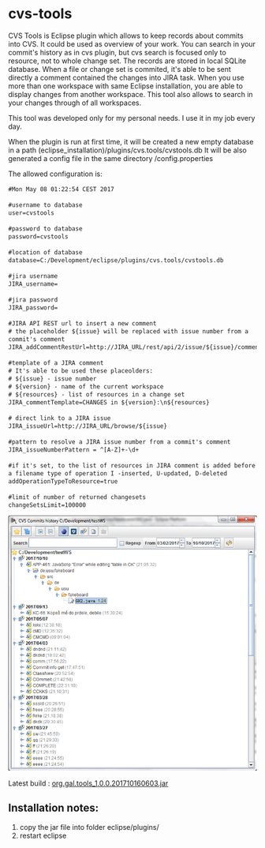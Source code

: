 # cvs-tools

CVS Tools is Eclipse plugin which allows to keep records about commits into CVS. It could be used as overview of your work. You can search in your commit's history as in cvs plugin, but cvs search is focused only to resource, not to whole change set. The records are stored in local SQLite database. When a file or change set is commited, it's able to be sent directly a comment contained the changes into JIRA task. When you use more than one workspace with same Eclipse installation, you are able to display changes from another workspace. This tool also allows to search in your changes through of all workspaces.

This tool was developed only for my personal needs. I use it in my job every day.

When the plugin is run at first time, it will be created a new empty database in a path (eclipse_installation)/plugins/cvs.tools/cvstools.db
It will be also generated a config file in the same directory /config.properties

The allowed configuration is:

```properties
#Mon May 08 01:22:54 CEST 2017

#username to database
user=cvstools

#password to database
password=cvstools

#location of database
database=C:/Development/eclipse/plugins/cvs.tools/cvstools.db

#jira username
JIRA_username=

#jira password
JIRA_password=

#JIRA API REST url to insert a new comment
# the placeholder ${issue} will be replaced with issue number from a commit's comment
JIRA_addCommentRestUrl=http://JIRA_URL/rest/api/2/issue/${issue}/comment

#template of a JIRA comment 
# It's able to be used these placeolders:
# ${issue} - issue number
# ${version} - name of the current workspace
# ${resources} - list of resources in a change set
JIRA_commentTemplate=CHANGES in ${version}:\n${resources}

# direct link to a JIRA issue
JIRA_issueUrl=http://JIRA_URL/browse/${issue}

#pattern to resolve a JIRA issue number from a commit's comment
JIRA_issueNumberPattern = ^[A-Z]+-\d+

#if it's set, to the list of resources in JIRA comment is added before a filename type of operation I -inserted, U-updated, D-deleted
addOperationTypeToResource=true

#limit of number of returned changesets
changeSetsLimit=100000

```

![Main window](https://github.com/lukasgal/cvs-tools/blob/master/docs/images/mainWindow.png)

Latest build : [org.gal.tools_1.0.0.201710160603.jar](cvs-tools/builds/plugins/org.gal.tools_1.0.0.201710160603.jar)

## Installation notes:
1. copy the jar file into folder eclipse/plugins/
1. restart eclipse
